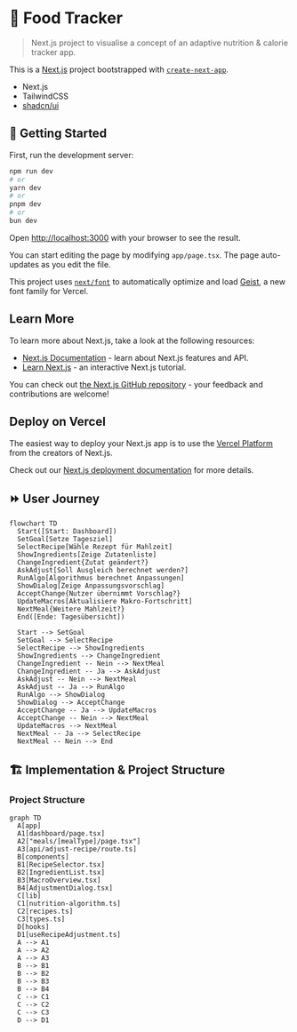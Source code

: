 # 🍉 Food Tracker

> Next.js project to visualise a concept of an adaptive nutrition & calorie tracker app.

This is a [Next.js](https://nextjs.org) project bootstrapped with [`create-next-app`](https://nextjs.org/docs/app/api-reference/cli/create-next-app).

- Next.js
- TailwindCSS
- [shadcn/ui](https://ui.shadcn.com/)

## 🚀 Getting Started

First, run the development server:

```bash
npm run dev
# or
yarn dev
# or
pnpm dev
# or
bun dev
```

Open [http://localhost:3000](http://localhost:3000) with your browser to see the result.

You can start editing the page by modifying `app/page.tsx`. The page auto-updates as you edit the file.

This project uses [`next/font`](https://nextjs.org/docs/app/building-your-application/optimizing/fonts) to automatically optimize and load [Geist](https://vercel.com/font), a new font family for Vercel.

## Learn More

To learn more about Next.js, take a look at the following resources:

- [Next.js Documentation](https://nextjs.org/docs) - learn about Next.js features and API.
- [Learn Next.js](https://nextjs.org/learn) - an interactive Next.js tutorial.

You can check out [the Next.js GitHub repository](https://github.com/vercel/next.js) - your feedback and contributions are welcome!

## Deploy on Vercel

The easiest way to deploy your Next.js app is to use the [Vercel Platform](https://vercel.com/new?utm_medium=default-template&filter=next.js&utm_source=create-next-app&utm_campaign=create-next-app-readme) from the creators of Next.js.

Check out our [Next.js deployment documentation](https://nextjs.org/docs/app/building-your-application/deploying) for more details.

## ⏩ User Journey

```mermaid
flowchart TD
  Start([Start: Dashboard])
  SetGoal[Setze Tagesziel]
  SelectRecipe[Wähle Rezept für Mahlzeit]
  ShowIngredients[Zeige Zutatenliste]
  ChangeIngredient{Zutat geändert?}
  AskAdjust[Soll Ausgleich berechnet werden?]
  RunAlgo[Algorithmus berechnet Anpassungen]
  ShowDialog[Zeige Anpassungsvorschlag]
  AcceptChange{Nutzer übernimmt Vorschlag?}
  UpdateMacros[Aktualisiere Makro-Fortschritt]
  NextMeal{Weitere Mahlzeit?}
  End([Ende: Tagesübersicht])

  Start --> SetGoal
  SetGoal --> SelectRecipe
  SelectRecipe --> ShowIngredients
  ShowIngredients --> ChangeIngredient
  ChangeIngredient -- Nein --> NextMeal
  ChangeIngredient -- Ja --> AskAdjust
  AskAdjust -- Nein --> NextMeal
  AskAdjust -- Ja --> RunAlgo
  RunAlgo --> ShowDialog
  ShowDialog --> AcceptChange
  AcceptChange -- Ja --> UpdateMacros
  AcceptChange -- Nein --> NextMeal
  UpdateMacros --> NextMeal
  NextMeal -- Ja --> SelectRecipe
  NextMeal -- Nein --> End
```

## 🏗 Implementation & Project Structure

### Project Structure

```mermaid
graph TD
  A[app]
  A1[dashboard/page.tsx]
  A2["meals/[mealType]/page.tsx"]
  A3[api/adjust-recipe/route.ts]
  B[components]
  B1[RecipeSelector.tsx]
  B2[IngredientList.tsx]
  B3[MacroOverview.tsx]
  B4[AdjustmentDialog.tsx]
  C[lib]
  C1[nutrition-algorithm.ts]
  C2[recipes.ts]
  C3[types.ts]
  D[hooks]
  D1[useRecipeAdjustment.ts]
  A --> A1
  A --> A2
  A --> A3
  B --> B1
  B --> B2
  B --> B3
  B --> B4
  C --> C1
  C --> C2
  C --> C3
  D --> D1
```
